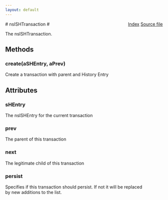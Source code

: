 ```yaml
---
layout: default
---
```

<div class='links' style='float:right'><a href="../index.html">Index</a>
<a href="http://dxr.mozilla.org/mozilla-central/source/docshell/shistory/public/nsISHTransaction.idl">Source file</a>
</div>
# nsISHTransaction #
  
The nsISHTransaction.  
  

## Methods ##

### create(aSHEntry, aPrev) ###
  
Create a transaction with parent and History Entry   
  

## Attributes ##

### sHEntry ###
  
The nsISHEntry for the current transaction  
  

### prev ###
  
The parent of this transaction  
  

### next ###
  
The legitimate child of this transaction   
  

### persist ###
  
Specifies if this transaction should persist.  If not it will be replaced  
by new additions to the list.  
  
